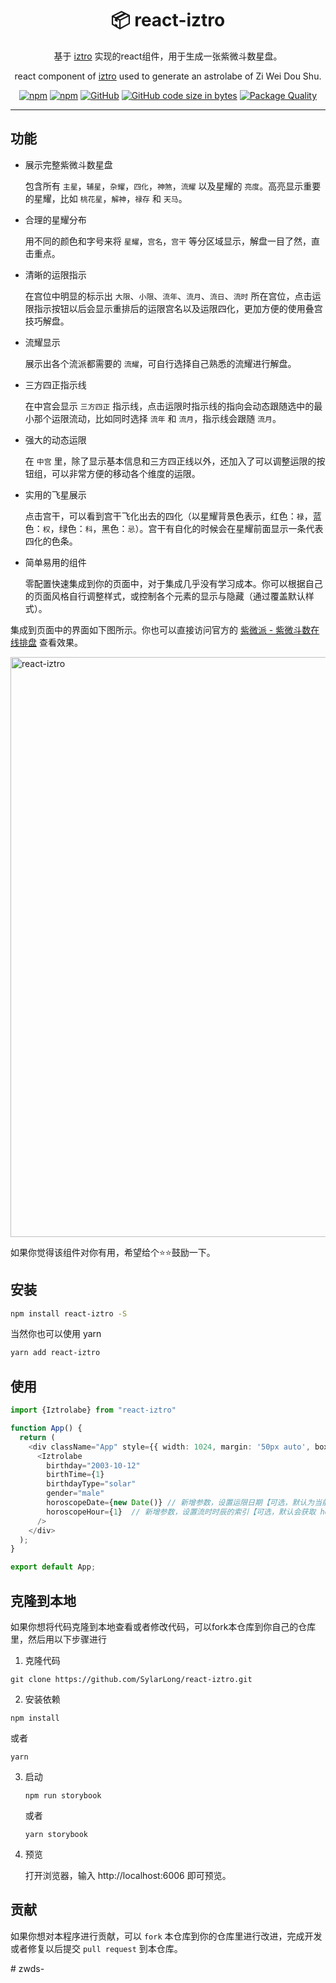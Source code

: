 <div align="center">

# 📦 react-iztro

基于 [iztro](https://github.com/SylarLong/iztro) 实现的react组件，用于生成一张紫微斗数星盘。

react component of [iztro](https://github.com/SylarLong/iztro) used to generate an astrolabe of Zi Wei Dou Shu.

</div>

<div align="center">

[![npm](https://img.shields.io/npm/v/react-iztro?logo=npm&logoColor=%23CB3837)](https://www.npmjs.com/package/react-iztro) 
[![npm](https://img.shields.io/npm/dt/react-iztro?logo=npm&logoColor=%23CB3837)](https://www.npmjs.com/package/react-iztro) 
[![GitHub](https://img.shields.io/github/license/sylarlong/react-iztro)](https://www.npmjs.com/package/react-iztro) 
[![GitHub code size in bytes](https://img.shields.io/github/languages/code-size/SylarLong/react-iztro)](https://www.npmjs.com/package/react-iztro) 
[![Package Quality](https://packagequality.com/shield/react-iztro.svg)](https://packagequality.com/#?package=react-iztro) 

</div>

---

## 功能

- 展示完整紫微斗数星盘
  
  包含所有 `主星`，`辅星`，`杂耀`，`四化`，`神煞`，`流耀` 以及星耀的 `亮度`。高亮显示重要的星耀，比如 `桃花星`，`解神`，`禄存` 和 `天马`。

- 合理的星耀分布

  用不同的颜色和字号来将 `星耀`，`宫名`，`宫干` 等分区域显示，解盘一目了然，直击重点。

- 清晰的运限指示

  在宫位中明显的标示出 `大限`、`小限`、`流年`、`流月`、`流日`、`流时` 所在宫位，点击运限指示按钮以后会显示重排后的运限宫名以及运限四化，更加方便的使用叠宫技巧解盘。

- 流耀显示

  展示出各个流派都需要的 `流耀`，可自行选择自己熟悉的流耀进行解盘。

- 三方四正指示线

  在中宫会显示 `三方四正` 指示线，点击运限时指示线的指向会动态跟随选中的最小那个运限流动，比如同时选择 `流年` 和 `流月`，指示线会跟随 `流月`。

- 强大的动态运限

  在 `中宫` 里，除了显示基本信息和三方四正线以外，还加入了可以调整运限的按钮组，可以非常方便的移动各个维度的运限。

- 实用的飞星展示

  点击宫干，可以看到宫干飞化出去的四化（以星耀背景色表示，红色：`禄`，蓝色：`权`，绿色：`科`，黑色：`忌`）。宫干有自化的时候会在星耀前面显示一条代表四化的色条。

- 简单易用的组件

  零配置快速集成到你的页面中，对于集成几乎没有学习成本。你可以根据自己的页面风格自行调整样式，或控制各个元素的显示与隐藏（通过覆盖默认样式）。

集成到页面中的界面如下图所示。你也可以直接访问官方的 [紫微派 - 紫微斗数在线排盘](https://ziwei.pub/astrolabe) 查看效果。

<img width="928" alt="react-iztro" src="https://github.com/SylarLong/react-iztro/assets/6510425/2817bb0c-89b5-4f33-ac5c-75481ad33209">

如果你觉得该组件对你有用，希望给个⭐️⭐️鼓励一下。

## 安装

```sh
npm install react-iztro -S
```

当然你也可以使用 yarn

```sh
yarn add react-iztro
```

## 使用

```ts
import {Iztrolabe} from "react-iztro"

function App() {
  return (
    <div className="App" style={{ width: 1024, margin: '50px auto', boxShadow: '0 0 25px rgba(0,0,0,0.25)'}}>
      <Iztrolabe 
        birthday="2003-10-12" 
        birthTime={1} 
        birthdayType="solar" 
        gender="male" 
        horoscopeDate={new Date()} // 新增参数，设置运限日期【可选，默认为当前时间】
        horoscopeHour={1}  // 新增参数，设置流时时辰的索引【可选，默认会获取 horoscopeDate 时间】
      />
    </div>
  );
}

export default App;

```

## 克隆到本地

如果你想将代码克隆到本地查看或者修改代码，可以fork本仓库到你自己的仓库里，然后用以下步骤进行

1. 克隆代码

  ```
  git clone https://github.com/SylarLong/react-iztro.git
  ```

2. 安装依赖

  ```
  npm install
  ```

  或者

  ```
  yarn
  ```

3. 启动

   ```
   npm run storybook
   ```

   或者

   ```
   yarn storybook
   ```

4. 预览

   打开浏览器，输入 http://localhost:6006 即可预览。

## 贡献

如果你想对本程序进行贡献，可以 `fork` 本仓库到你的仓库里进行改进，完成开发或者修复以后提交 `pull request` 到本仓库。

#   z w d s -  
 
